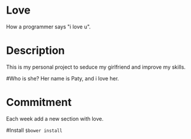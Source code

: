 # Love
How a programmer says "i love u".

# Description
This is my personal project to seduce my girlfriend and improve my skills.

#Who is she?
Her name is Paty, and i love her. 

# Commitment
Each week add a new section with love.

#Install
`$bower install`

